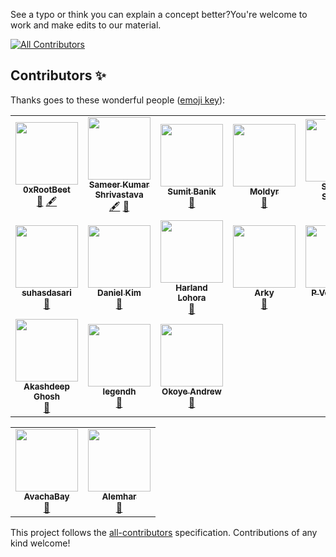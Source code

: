 See a typo or think you can explain a concept better?You're welcome to work and make edits to our material. 
<!-- ALL-CONTRIBUTORS-BADGE:START - Do not remove or modify this section -->
[![All Contributors](https://img.shields.io/badge/all_contributors-17-orange.svg?style=flat-square)](#contributors-)
<!-- ALL-CONTRIBUTORS-BADGE:END -->


## Contributors ✨

Thanks goes to these wonderful people ([emoji key](https://allcontributors.org/docs/en/emoji-key)):

<!-- ALL-CONTRIBUTORS-LIST:START - Do not remove or modify this section -->
<!-- prettier-ignore-start -->
<!-- markdownlint-disable -->
<table>
  <tr>
    <td align="center"><a href="https://github.com/0xrootbeet"><img src="https://avatars.githubusercontent.com/u/95595538?v=4?s=100" width="100px;" alt=""/><br /><sub><b>0xRootBeet</b></sub></a><br /><a href="https://github.com/CadenaDev/courses/issues?q=author%3A0xrootbeet" title="Bug reports">🐛</a> <a href="#content-0xrootbeet" title="Content">🖋</a></td>
    <td align="center"><a href="https://www.linkedin.com/in/sameer-kumar-shrivastava-a79650227/"><img src="https://avatars.githubusercontent.com/u/95861453?v=4?s=100" width="100px;" alt=""/><br /><sub><b>Sameer Kumar Shrivastava</b></sub></a><br /><a href="#content-sameer-kumar-shrivastava" title="Content">🖋</a> <a href="https://github.com/CadenaDev/courses/issues?q=author%3Asameer-kumar-shrivastava" title="Bug reports">🐛</a></td>
    <td align="center"><a href="https://www.linkedin.com/in/sumitbanik/"><img src="https://avatars.githubusercontent.com/u/36637433?v=4?s=100" width="100px;" alt=""/><br /><sub><b>Sumit Banik</b></sub></a><br /><a href="https://github.com/CadenaDev/courses/issues?q=author%3AiSumitBanik" title="Bug reports">🐛</a></td>
    <td align="center"><a href="https://github.com/Moldir28"><img src="https://avatars.githubusercontent.com/u/75260678?v=4?s=100" width="100px;" alt=""/><br /><sub><b>Moldyr </b></sub></a><br /><a href="https://github.com/CadenaDev/courses/issues?q=author%3AMoldir28" title="Bug reports">🐛</a></td>
    <td align="center"><a href="https://sushanshakya.github.io/"><img src="https://avatars.githubusercontent.com/u/53656009?v=4?s=100" width="100px;" alt=""/><br /><sub><b>Sushan Shakya</b></sub></a><br /><a href="https://github.com/CadenaDev/courses/issues?q=author%3ASushanShakya" title="Bug reports">🐛</a></td>
    <td align="center"><a href="https://ceghap.com/"><img src="https://avatars.githubusercontent.com/u/3787687?v=4?s=100" width="100px;" alt=""/><br /><sub><b>Ashraf Latif</b></sub></a><br /><a href="https://github.com/CadenaDev/courses/issues?q=author%3Aceghap" title="Bug reports">🐛</a></td>
    <td align="center"><a href="https://github.com/maxeclairs"><img src="https://avatars.githubusercontent.com/u/4637967?v=4?s=100" width="100px;" alt=""/><br /><sub><b>Akhilesh Upadhyaya</b></sub></a><br /><a href="https://github.com/CadenaDev/courses/issues?q=author%3Amaxeclairs" title="Bug reports">🐛</a></td>
  </tr>
  <tr>
    <td align="center"><a href="https://github.com/suhasdasari"><img src="https://avatars.githubusercontent.com/u/62507133?v=4?s=100" width="100px;" alt=""/><br /><sub><b>suhasdasari</b></sub></a><br /><a href="https://github.com/CadenaDev/courses/issues?q=author%3Asuhasdasari" title="Bug reports">🐛</a></td>
    <td align="center"><a href="https://github.com/dkayzee"><img src="https://avatars.githubusercontent.com/u/43211253?v=4?s=100" width="100px;" alt=""/><br /><sub><b>Daniel Kim</b></sub></a><br /><a href="https://github.com/CadenaDev/courses/issues?q=author%3Adkayzee" title="Bug reports">🐛</a></td>
    <td align="center"><a href="https://harlandlohora.com/"><img src="https://avatars.githubusercontent.com/u/26666489?v=4?s=100" width="100px;" alt=""/><br /><sub><b>Harland Lohora</b></sub></a><br /><a href="https://github.com/CadenaDev/courses/issues?q=author%3AHarlandLohora" title="Bug reports">🐛</a></td>
    <td align="center"><a href="https://github.com/ArkyTech-Inc"><img src="https://avatars.githubusercontent.com/u/39137642?v=4?s=100" width="100px;" alt=""/><br /><sub><b>Arky</b></sub></a><br /><a href="https://github.com/CadenaDev/courses/issues?q=author%3AArkyTech-Inc" title="Bug reports">🐛</a></td>
    <td align="center"><a href="https://www.behance.net/venkatsai3"><img src="https://avatars.githubusercontent.com/u/60128586?v=4?s=100" width="100px;" alt=""/><br /><sub><b>P Venkat Sai</b></sub></a><br /><a href="https://github.com/CadenaDev/courses/issues?q=author%3Avenkatsai6" title="Bug reports">🐛</a></td>
    <td align="center"><a href="https://bandism.net/"><img src="https://avatars.githubusercontent.com/u/22633385?v=4?s=100" width="100px;" alt=""/><br /><sub><b>Ikko Ashimine</b></sub></a><br /><a href="https://github.com/CadenaDev/courses/issues?q=author%3Aeltociear" title="Bug reports">🐛</a></td>
    <td align="center"><a href="https://github.com/Atique-7"><img src="https://avatars.githubusercontent.com/u/80064685?v=4?s=100" width="100px;" alt=""/><br /><sub><b>ATIQUE KHAN</b></sub></a><br /><a href="https://github.com/CadenaDev/courses/issues?q=author%3AAtique-7" title="Bug reports">🐛</a></td>
  </tr>
  <tr>
    <td align="center"><a href="https://github.com/akashdeepghosh"><img src="https://avatars.githubusercontent.com/u/43311467?v=4?s=100" width="100px;" alt=""/><br /><sub><b>Akashdeep Ghosh</b></sub></a><br /><a href="https://github.com/CadenaDev/courses/issues?q=author%3Aakashdeepghosh" title="Bug reports">🐛</a></td>
    <td align="center"><a href="https://github.com/legendh"><img src="https://avatars.githubusercontent.com/u/12997268?v=4?s=100" width="100px;" alt=""/><br /><sub><b>legendh</b></sub></a><br /><a href="https://github.com/CadenaDev/courses/issues?q=author%3Alegendh" title="Bug reports">🐛</a></td>
    <td align="center"><a href="https://github.com/andrewinsoul"><img src="https://avatars.githubusercontent.com/u/25207671?v=4?s=100" width="100px;" alt=""/><br /><sub><b>Okoye Andrew</b></sub></a><br /><a href="https://github.com/CadenaDev/courses/issues?q=author%3Aandrewinsoul" title="Bug reports">🐛</a></td>
  </tr>
</table>

<!-- markdownlint-restore -->
<!-- prettier-ignore-end -->

<!-- ALL-CONTRIBUTORS-LIST:END -->
<table>
  <tr>
        <td align="center"><a href="https://github.com/AvachaBay"><img src="https://avatars.githubusercontent.com/u/45499422?v=4?s=100" width="100px;" alt=""/><br /><sub><b>AvachaBay </b></sub></a><br /><a href="https://github.com/CadenaDev/courses/" title="Bug reports">🐛</a></td>
        <td align="center"><a href="https://github.com/alemhar"><img src="https://avatars.githubusercontent.com/u/13273199?v=4?s=100" width="100px;" alt=""/><br /><sub><b>Alemhar </b></sub></a><br /><a href="https://github.com/alemhar" title="Bug reports">🐛</a></td>

  </tr>
</table>

This project follows the [all-contributors](https://github.com/all-contributors/all-contributors) specification. Contributions of any kind welcome!
